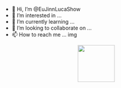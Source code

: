 - 👋 Hi, I’m @EuJinnLucaShow
- 👀 I’m interested in ...
- 🌱 I’m currently learning ...
- 💞️ I’m looking to collaborate on ...
- 📫 How to reach me ...
img 
<!---
EuJinnLucaShow/EuJinnLucaShow is a ✨ special ✨ repository because its `README.md` (this file) appears on your GitHub profile.
You can click the Preview link to take a look at your changes.
--->
<div id="header" align="center">
  <img src="https://media.giphy.com/media/yYSSBtDgbbRzq/giphy.gif" width="100"/>
</div>
